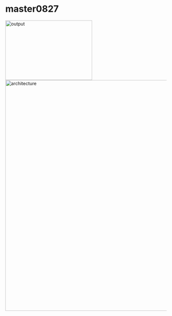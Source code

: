 # master0827

<img width="271" height="186" alt="output" src="https://github.com/user-attachments/assets/9061173c-fdbd-4bca-81d9-7e18de26d7ef" />




<img width="1280" height="720" alt="architecture" src="https://github.com/user-attachments/assets/9758f801-e751-4d0c-ba78-aa464d92348c" />
